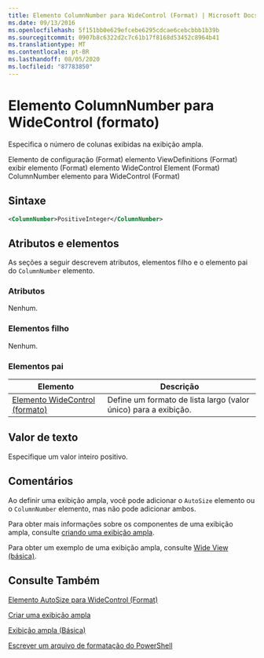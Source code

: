 ```yaml
---
title: Elemento ColumnNumber para WideControl (Format) | Microsoft Docs
ms.date: 09/13/2016
ms.openlocfilehash: 5f151bb0e629efcebe6295cdcae6cebcbbb1b39b
ms.sourcegitcommit: 0907b8c6322d2c7c61b17f8168d53452c8964b41
ms.translationtype: MT
ms.contentlocale: pt-BR
ms.lasthandoff: 08/05/2020
ms.locfileid: "87783850"
---
```

# <a name="columnnumber-element-for-widecontrol-format"></a>Elemento ColumnNumber para WideControl (formato)

Especifica o número de colunas exibidas na exibição ampla.

Elemento de configuração (Format) elemento ViewDefinitions (Format) exibir elemento (Format) elemento WideControl Element (Format) ColumnNumber elemento para WideControl (Format)

## <a name="syntax"></a>Sintaxe

```xml
<ColumnNumber>PositiveInteger</ColumnNumber>
```

## <a name="attributes-and-elements"></a>Atributos e elementos

As seções a seguir descrevem atributos, elementos filho e o elemento pai do `ColumnNumber` elemento.

### <a name="attributes"></a>Atributos

Nenhum.

### <a name="child-elements"></a>Elementos filho

Nenhum.

### <a name="parent-elements"></a>Elementos pai

|Elemento|Descrição|
|-------------|-----------------|
|[Elemento WideControl (formato)](./widecontrol-element-format.md)|Define um formato de lista largo (valor único) para a exibição.|

## <a name="text-value"></a>Valor de texto

Especifique um valor inteiro positivo.

## <a name="remarks"></a>Comentários

Ao definir uma exibição ampla, você pode adicionar o `AutoSize` elemento ou o `ColumnNumber` elemento, mas não pode adicionar ambos.

Para obter mais informações sobre os componentes de uma exibição ampla, consulte [criando uma exibição ampla](./creating-a-wide-view.md).

Para obter um exemplo de uma exibição ampla, consulte [Wide View (básica)](./wide-view-basic.md).

## <a name="see-also"></a>Consulte Também

[Elemento AutoSize para WideControl (Format)](./autosize-element-for-widecontrol-format.md)

[Criar uma exibição ampla](./creating-a-wide-view.md)

[Exibição ampla (Básica)](./wide-view-basic.md)

[Escrever um arquivo de formatação do PowerShell](./writing-a-powershell-formatting-file.md)

